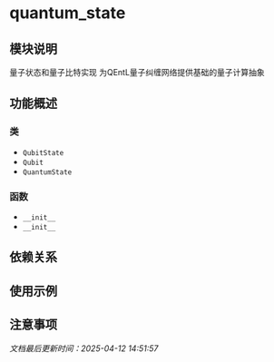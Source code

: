 # quantum_state

## 模块说明
量子状态和量子比特实现
为QEntL量子纠缠网络提供基础的量子计算抽象

## 功能概述

### 类

- `QubitState`
- `Qubit`
- `QuantumState`

### 函数

- `__init__`
- `__init__`

## 依赖关系

## 使用示例

## 注意事项

*文档最后更新时间：2025-04-12 14:51:57*